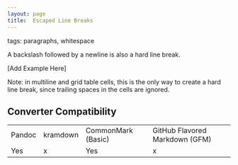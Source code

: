 ```yaml
---
layout: page
title:  Escaped Line Breaks
---
```



tags: paragraphs, whitespace

A backslash followed by a newline is also a hard line break.

[Add Example Here]

Note: in multiline and grid table cells, this is the only way to create a hard line break, since trailing spaces in the cells are ignored.


## Converter Compatibility

<table id="compat">
  <tr><td>Pandoc</td>
      <td>kramdown</td>
      <td>CommonMark (Basic)</td>
      <td>GitHub Flavored Markdown (GFM)</td>
      </tr>
  <tr><td class="yes">Yes</td>
      <td class="no">x</td>
      <td class="yes">Yes</td>
      <td class="no">x</td>
      </tr>
</table>


